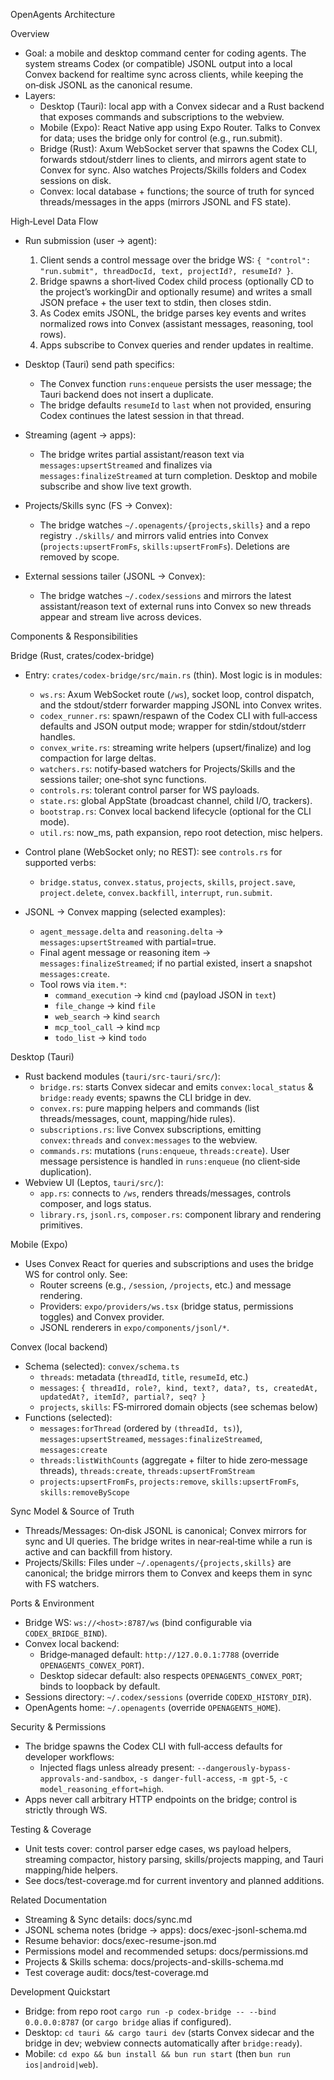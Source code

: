 OpenAgents Architecture

Overview
- Goal: a mobile and desktop command center for coding agents. The system streams Codex (or compatible) JSONL output into a local Convex backend for realtime sync across clients, while keeping the on‑disk JSONL as the canonical resume.
- Layers:
  - Desktop (Tauri): local app with a Convex sidecar and a Rust backend that exposes commands and subscriptions to the webview.
  - Mobile (Expo): React Native app using Expo Router. Talks to Convex for data; uses the bridge only for control (e.g., run.submit).
  - Bridge (Rust): Axum WebSocket server that spawns the Codex CLI, forwards stdout/stderr lines to clients, and mirrors agent state to Convex for sync. Also watches Projects/Skills folders and Codex sessions on disk.
  - Convex: local database + functions; the source of truth for synced threads/messages in the apps (mirrors JSONL and FS state).

High‑Level Data Flow
- Run submission (user → agent):
  1) Client sends a control message over the bridge WS: `{ "control": "run.submit", threadDocId, text, projectId?, resumeId? }`.
  2) Bridge spawns a short‑lived Codex child process (optionally CD to the project’s workingDir and optionally resume) and writes a small JSON preface + the user text to stdin, then closes stdin.
  3) As Codex emits JSONL, the bridge parses key events and writes normalized rows into Convex (assistant messages, reasoning, tool rows).
  4) Apps subscribe to Convex queries and render updates in realtime.

- Desktop (Tauri) send path specifics:
  - The Convex function `runs:enqueue` persists the user message; the Tauri backend does not insert a duplicate.
  - The bridge defaults `resumeId` to `last` when not provided, ensuring Codex continues the latest session in that thread.

- Streaming (agent → apps):
  - The bridge writes partial assistant/reason text via `messages:upsertStreamed` and finalizes via `messages:finalizeStreamed` at turn completion. Desktop and mobile subscribe and show live text growth.

- Projects/Skills sync (FS → Convex):
  - The bridge watches `~/.openagents/{projects,skills}` and a repo registry `./skills/` and mirrors valid entries into Convex (`projects:upsertFromFs`, `skills:upsertFromFs`). Deletions are removed by scope.

- External sessions tailer (JSONL → Convex):
  - The bridge watches `~/.codex/sessions` and mirrors the latest assistant/reason text of external runs into Convex so new threads appear and stream live across devices.

Components & Responsibilities

Bridge (Rust, crates/codex-bridge)
- Entry: `crates/codex-bridge/src/main.rs` (thin). Most logic is in modules:
  - `ws.rs`: Axum WebSocket route (`/ws`), socket loop, control dispatch, and the stdout/stderr forwarder mapping JSONL into Convex writes.
  - `codex_runner.rs`: spawn/respawn of the Codex CLI with full‑access defaults and JSON output mode; wrapper for stdin/stdout/stderr handles.
  - `convex_write.rs`: streaming write helpers (upsert/finalize) and log compaction for large deltas.
  - `watchers.rs`: notify‑based watchers for Projects/Skills and the sessions tailer; one‑shot sync functions.
  - `controls.rs`: tolerant control parser for WS payloads.
  - `state.rs`: global AppState (broadcast channel, child I/O, trackers).
  - `bootstrap.rs`: Convex local backend lifecycle (optional for the CLI mode).
  - `util.rs`: now_ms, path expansion, repo root detection, misc helpers.

- Control plane (WebSocket only; no REST): see `controls.rs` for supported verbs:
  - `bridge.status`, `convex.status`, `projects`, `skills`, `project.save`, `project.delete`, `convex.backfill`, `interrupt`, `run.submit`.

- JSONL → Convex mapping (selected examples):
  - `agent_message.delta` and `reasoning.delta` → `messages:upsertStreamed` with partial=true.
  - Final agent message or reasoning item → `messages:finalizeStreamed`; if no partial existed, insert a snapshot `messages:create`.
  - Tool rows via `item.*`:
    - `command_execution` → kind `cmd` (payload JSON in `text`)
    - `file_change` → kind `file`
    - `web_search` → kind `search`
    - `mcp_tool_call` → kind `mcp`
    - `todo_list` → kind `todo`

Desktop (Tauri)
- Rust backend modules (`tauri/src-tauri/src/`):
  - `bridge.rs`: starts Convex sidecar and emits `convex:local_status` & `bridge:ready` events; spawns the CLI bridge in dev.
  - `convex.rs`: pure mapping helpers and commands (list threads/messages, count, mapping/hide rules).
  - `subscriptions.rs`: live Convex subscriptions, emitting `convex:threads` and `convex:messages` to the webview.
  - `commands.rs`: mutations (`runs:enqueue`, `threads:create`). User message persistence is handled in `runs:enqueue` (no client‑side duplication).
- Webview UI (Leptos, `tauri/src/`):
  - `app.rs`: connects to `/ws`, renders threads/messages, controls composer, and logs status.
  - `library.rs`, `jsonl.rs`, `composer.rs`: component library and rendering primitives.

Mobile (Expo)
- Uses Convex React for queries and subscriptions and uses the bridge WS for control only. See:
  - Router screens (e.g., `/session`, `/projects`, etc.) and message rendering.
  - Providers: `expo/providers/ws.tsx` (bridge status, permissions toggles) and Convex provider.
  - JSONL renderers in `expo/components/jsonl/*`.

Convex (local backend)
- Schema (selected): `convex/schema.ts`
  - `threads`: metadata (`threadId`, `title`, `resumeId`, etc.)
  - `messages`: `{ threadId, role?, kind, text?, data?, ts, createdAt, updatedAt?, itemId?, partial?, seq? }`
  - `projects`, `skills`: FS‑mirrored domain objects (see schemas below)
- Functions (selected):
  - `messages:forThread` (ordered by `(threadId, ts)`), `messages:upsertStreamed`, `messages:finalizeStreamed`, `messages:create`
  - `threads:listWithCounts` (aggregate + filter to hide zero‑message threads), `threads:create`, `threads:upsertFromStream`
  - `projects:upsertFromFs`, `projects:remove`, `skills:upsertFromFs`, `skills:removeByScope`

Sync Model & Source of Truth
- Threads/Messages: On‑disk JSONL is canonical; Convex mirrors for sync and UI queries. The bridge writes in near‑real‑time while a run is active and can backfill from history.
- Projects/Skills: Files under `~/.openagents/{projects,skills}` are canonical; the bridge mirrors them to Convex and keeps them in sync with FS watchers.

Ports & Environment
- Bridge WS: `ws://<host>:8787/ws` (bind configurable via `CODEX_BRIDGE_BIND`).
- Convex local backend:
  - Bridge‑managed default: `http://127.0.0.1:7788` (override `OPENAGENTS_CONVEX_PORT`).
  - Desktop sidecar default: also respects `OPENAGENTS_CONVEX_PORT`; binds to loopback by default.
- Sessions directory: `~/.codex/sessions` (override `CODEXD_HISTORY_DIR`).
- OpenAgents home: `~/.openagents` (override `OPENAGENTS_HOME`).

Security & Permissions
- The bridge spawns the Codex CLI with full‑access defaults for developer workflows:
  - Injected flags unless already present: `--dangerously-bypass-approvals-and-sandbox`, `-s danger-full-access`, `-m gpt-5`, `-c model_reasoning_effort=high`.
- Apps never call arbitrary HTTP endpoints on the bridge; control is strictly through WS.

Testing & Coverage
- Unit tests cover: control parser edge cases, ws payload helpers, streaming compactor, history parsing, skills/projects mapping, and Tauri mapping/hide helpers.
- See docs/test-coverage.md for current inventory and planned additions.

Related Documentation
- Streaming & Sync details: docs/sync.md
- JSONL schema notes (bridge → apps): docs/exec-jsonl-schema.md
- Resume behavior: docs/exec-resume-json.md
- Permissions model and recommended setups: docs/permissions.md
- Projects & Skills schema: docs/projects-and-skills-schema.md
- Test coverage audit: docs/test-coverage.md

Development Quickstart
- Bridge: from repo root `cargo run -p codex-bridge -- --bind 0.0.0.0:8787` (or `cargo bridge` alias if configured).
- Desktop: `cd tauri && cargo tauri dev` (starts Convex sidecar and the bridge in dev; webview connects automatically after `bridge:ready`).
- Mobile: `cd expo && bun install && bun run start` (then `bun run ios|android|web`).
